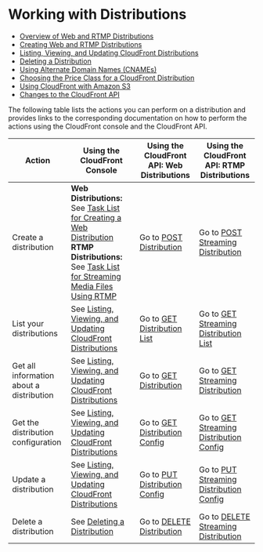 # Working with Distributions<a name="distribution-working-with"></a>


+ [Overview of Web and RTMP Distributions](distribution-overview.md)
+ [Creating Web and RTMP Distributions](distribution-create.md)
+ [Listing, Viewing, and Updating CloudFront Distributions](HowToUpdateDistribution.md)
+ [Deleting a Distribution](HowToDeleteDistribution.md)
+ [Using Alternate Domain Names \(CNAMEs\)](CNAMEs.md)
+ [Choosing the Price Class for a CloudFront Distribution](PriceClass.md)
+ [Using CloudFront with Amazon S3](MigrateS3ToCloudFront.md)
+ [Changes to the CloudFront API](APIChanges.md)

The following table lists the actions you can perform on a distribution and provides links to the corresponding documentation on how to perform the actions using the CloudFront console and the CloudFront API\.


| Action | Using the CloudFront Console | Using the CloudFront API: Web Distributions | Using the CloudFront API: RTMP Distributions | 
| --- | --- | --- | --- | 
| Create a distribution |  **Web Distributions:** See [Task List for Creating a Web Distribution](distribution-web-creating.md) **RTMP Distributions:** See [Task List for Streaming Media Files Using RTMP](distribution-rtmp-creating.md)  | Go to [POST Distribution](http://docs.aws.amazon.com/cloudfront/latest/APIReference/CreateDistribution.html) | Go to [POST Streaming Distribution](http://docs.aws.amazon.com/cloudfront/latest/APIReference/CreateStreamingDistribution.html) | 
| List your distributions | See [Listing, Viewing, and Updating CloudFront Distributions](HowToUpdateDistribution.md) | Go to [GET Distribution List](http://docs.aws.amazon.com/cloudfront/latest/APIReference/ListDistributions.html)  | Go to [GET Streaming Distribution List](http://docs.aws.amazon.com/cloudfront/latest/APIReference/ListStreamingDistributions.html) | 
| Get all information about a distribution | See [Listing, Viewing, and Updating CloudFront Distributions](HowToUpdateDistribution.md) | Go to [GET Distribution](http://docs.aws.amazon.com/cloudfront/latest/APIReference/GetDistribution.html) | Go to [GET Streaming Distribution](http://docs.aws.amazon.com/cloudfront/latest/APIReference/GetStreamingDistribution.html) | 
| Get the distribution configuration | See [Listing, Viewing, and Updating CloudFront Distributions](HowToUpdateDistribution.md) | Go to [GET Distribution Config](http://docs.aws.amazon.com/cloudfront/latest/APIReference/GetConfig.html) | Go to [GET Streaming Distribution Config](http://docs.aws.amazon.com/cloudfront/latest/APIReference/GetStreamingDistConfig.html) | 
| Update a distribution | See [Listing, Viewing, and Updating CloudFront Distributions](HowToUpdateDistribution.md) | Go to [PUT Distribution Config](http://docs.aws.amazon.com/cloudfront/latest/APIReference/PutConfig.html) | Go to [PUT Streaming Distribution Config](http://docs.aws.amazon.com/cloudfront/latest/APIReference/PutStreamingDistConfig.html) | 
| Delete a distribution | See [Deleting a Distribution](HowToDeleteDistribution.md) | Go to [DELETE Distribution](http://docs.aws.amazon.com/cloudfront/latest/APIReference/DeleteDistribution.html) | Go to [DELETE Streaming Distribution](http://docs.aws.amazon.com/cloudfront/latest/APIReference/DeleteStreamingDistribution.html) | 